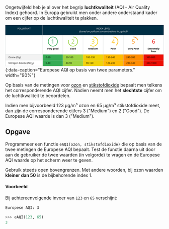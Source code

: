 Ongetwijfeld heb je al over het begrip **luchtkwaliteit** (AQI - Air Quality Index) gehoord. In Europa gebruikt men onder andere onderstaand kader om een cijfer op de luchtkwaliteit te plakken.

![Europese AQI op basis van twee parameters.](media/eaqi.png "Europese AQI op basis van twee parameters."){:data-caption="Europese AQI op basis van twee parameters." width="90%"}

Op basis van de metingen voor <a href="https://nl.wikipedia.org/wiki/Ozon_(stof)" target="_blank">ozon</a> en <a href="https://nl.wikipedia.org/wiki/Stikstofdioxide" target="_blank">stikstofdioxide</a> bepaalt men telkens het corresponderende AQI cijfer. Nadien neemt men het **slechtste** cijfer om de luchtkwaliteit te beoordelen.

Indien men bijvoorbeeld 123 µg/m³ ozon en 65 µg/m³ stikstofdioxide meet, dan zijn de corresponderende cijfers 3 ("Medium") en 2 ("Good"). De Europese AQI waarde is dan 3 ("Medium").

## Opgave
Programmeer een functie `eAQI(ozon, stikstofdioxide)` die op basis van de twee metingen de Europese AQI bepaalt. Test de functie daarna uit door aan de gebruiker de twee waarden (in volgorde) te vragen en de Europese AQI waarde op het scherm weer te geven.

Gebruik steeds open bovengrenzen. Met andere woorden, bij ozon waarden **kleiner dan 50** is de bijbehorende index 1.

#### Voorbeeld

Bij achtereenvolgende invoer van `123` en `65` verschijnt:
```
Europese AQI: 3
```
```python
>>> eAQI(123, 65)
3
```